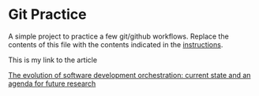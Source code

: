# Git Practice
A simple project to practice a few git/github workflows.  Replace the contents of this file with the contents indicated in the [instructions](./instructions.md).

This is my link to the article 

[The evolution of software development orchestration: current state and an agenda for future research](https://www.tandfonline.com/doi/full/10.1080/0960085X.2020.1831834)
